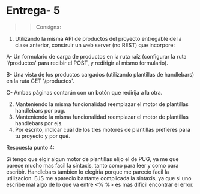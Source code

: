# Entrega- 5
 
 >> Consigna:  
1) Utilizando la misma API de productos del proyecto entregable de la clase anterior, construir un web server (no REST) que incorpore:

  A- Un formulario de carga de productos en la ruta raíz (configurar la ruta '/productos' para recibir el POST, y redirigir al mismo formulario).
  
  B- Una vista de los productos cargados (utilizando plantillas de handlebars) en la ruta GET '/productos'.
  
  C- Ambas páginas contarán con un botón que redirija a la otra.
  
2) Manteniendo la misma funcionalidad reemplazar el motor de plantillas handlebars por pug.
3) Manteniendo la misma funcionalidad reemplazar el motor de plantillas handlebars por ejs.
4) Por escrito, indicar cuál de los tres motores de plantillas prefieres para tu proyecto y por qué.


Respuesta punto 4:

Si tengo que elgir algun motor de plantillas elijo el de PUG, ya me que parece mucho mas facil la sintaxis, tanto como para leer y como para escribir.
Handlebars tambien lo elegiria porque me parecio facil la utilizacion. EJS me aparecio bastante complicada la sintaxis,
ya que si uno escribe mal algo de lo que va entre <% %> es mas dificil encontrar el error.
